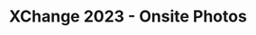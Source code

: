 ---
title: XChange 2023 - Onsite Photos
redirect_to: https://photos.app.goo.gl/dTmYoRtSPqkHwP397
redirect_from: 
  - /XC23OnsitePhotos
  - /xc23onsitephotos
---